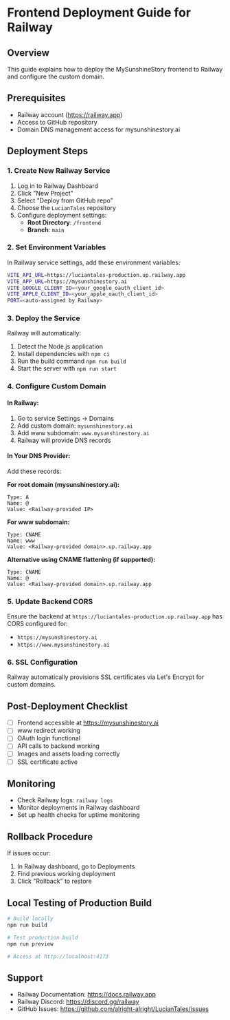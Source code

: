 # Frontend Deployment Guide for Railway

## Overview
This guide explains how to deploy the MySunshineStory frontend to Railway and configure the custom domain.

## Prerequisites
- Railway account (https://railway.app)
- Access to GitHub repository
- Domain DNS management access for mysunshinestory.ai

## Deployment Steps

### 1. Create New Railway Service

1. Log in to Railway Dashboard
2. Click "New Project"
3. Select "Deploy from GitHub repo"
4. Choose the `LucianTales` repository
5. Configure deployment settings:
   - **Root Directory**: `/frontend`
   - **Branch**: `main`

### 2. Set Environment Variables

In Railway service settings, add these environment variables:

```bash
VITE_API_URL=https://luciantales-production.up.railway.app
VITE_APP_URL=https://mysunshinestory.ai
VITE_GOOGLE_CLIENT_ID=<your_google_oauth_client_id>
VITE_APPLE_CLIENT_ID=<your_apple_oauth_client_id>
PORT=<auto-assigned by Railway>
```

### 3. Deploy the Service

Railway will automatically:
1. Detect the Node.js application
2. Install dependencies with `npm ci`
3. Run the build command `npm run build`
4. Start the server with `npm run start`

### 4. Configure Custom Domain

#### In Railway:
1. Go to service Settings → Domains
2. Add custom domain: `mysunshinestory.ai`
3. Add www subdomain: `www.mysunshinestory.ai`
4. Railway will provide DNS records

#### In Your DNS Provider:
Add these records:

**For root domain (mysunshinestory.ai):**
```
Type: A
Name: @
Value: <Railway-provided IP>
```

**For www subdomain:**
```
Type: CNAME
Name: www
Value: <Railway-provided domain>.up.railway.app
```

**Alternative using CNAME flattening (if supported):**
```
Type: CNAME
Name: @
Value: <Railway-provided domain>.up.railway.app
```

### 5. Update Backend CORS

Ensure the backend at `https://luciantales-production.up.railway.app` has CORS configured for:
- `https://mysunshinestory.ai`
- `https://www.mysunshinestory.ai`

### 6. SSL Configuration

Railway automatically provisions SSL certificates via Let's Encrypt for custom domains.

## Post-Deployment Checklist

- [ ] Frontend accessible at https://mysunshinestory.ai
- [ ] www redirect working
- [ ] OAuth login functional
- [ ] API calls to backend working
- [ ] Images and assets loading correctly
- [ ] SSL certificate active

## Monitoring

- Check Railway logs: `railway logs`
- Monitor deployments in Railway dashboard
- Set up health checks for uptime monitoring

## Rollback Procedure

If issues occur:
1. In Railway dashboard, go to Deployments
2. Find previous working deployment
3. Click "Rollback" to restore

## Local Testing of Production Build

```bash
# Build locally
npm run build

# Test production build
npm run preview

# Access at http://localhost:4173
```

## Support

- Railway Documentation: https://docs.railway.app
- Railway Discord: https://discord.gg/railway
- GitHub Issues: https://github.com/alright-alright/LucianTales/issues